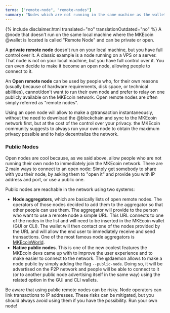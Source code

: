 ```yaml
---
terms: ["remote-node", "remote-nodes"]
summary: "Nodes which are not running in the same machine as the wallet. Open remote nodes allow to use the MKEcoin network immediately"
---
```


{% include disclaimer.html translated="no" translationOutdated="no" %}
A @node that doesn't run on the same local machine where the MKEcoin @wallet is located is called "Remote Node" and can be private or open.

A **private remote node** doesn't run on your local machine, but you have full control over it. A classic example is a node running on a VPS or a server. That node is not on your local machine, but you have full control over it. You can even decide to make it become an open node, allowing people to connect to it.

An **Open remote node** can be used by people who, for their own reasons (usually because of hardware requirements, disk space, or technical abilities), cannot/don't want to run their own node and prefer to relay on one publicly available on the MKEcoin network. Open remote nodes are often simply referred as "remote nodes".

Using an open node will allow to make a @transaction instantaneously, without the need to download the @blockchain and sync to the MKEcoin network first, but at the cost of the control over your privacy. the MKEcoin community suggests to always run your own node to obtain the maximum privacy possible and to help decentralize the network.

### Public Nodes

Open nodes are cool because, as we said above, allow people who are not running their own node to immediately join the MKEcoin network. There are 2 main ways to connect to an open node: Simply get somebody to share with you their node, by asking them to "open it" and provide you with IP address and port, or use a public one.

Public nodes are reachable in the network using two systems:

- **Node aggregators**, which are basically lists of open remote nodes. The operators of those nodes decided to add them to the aggregator so that other people can use them. The aggregator will provide to the person who want to use a remote node a simple URL. This URL connects to one of the nodes in the list and will need to be inserted in the MKEcoin wallet (GUI or CLI). The wallet will then contact one of the nodes provided by the URL and will allow the end user to immediately receive and send transactions. One of the most famous node aggregators is [MKEcoinWorld](https://MKEcoinworld.com/#nodes).
- **Native public nodes**. This is one of the new coolest features the MKEcoin devs came up with to improve the user experience and to make easier to connect to the network. The @daemon allows to make a node public by simply adding the flag `--public-node`. Doing so, it will be advertised on the P2P network and people will be able to connect to it (or to another public node advertising itself in the same way) using the related option in the GUI and CLI wallets.

Be aware that using public remote nodes can be risky. Node operators can link transactions to IP addresses. These risks can be mitigated, but you should always avoid using them if you have the possibility. Run your own node!
